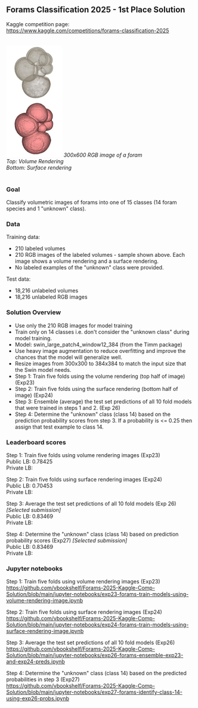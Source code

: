 ## Forams Classification 2025 - 1st Place Solution

Kaggle competition page:<br>
https://www.kaggle.com/competitions/forams-classification-2025

<br>
<img src="https://github.com/vbookshelf/Forams-2025-Kaggle-Comp-Solution/blob/main/images/labelled_foram_00002.jpg" height="300"></img>
<i>300x600 RGB image of a foram<br>
  Top: Volume Rendering<br>
  Bottom: Surface rendering</i><br>
<br>

### Goal

Classify volumetric images of forams into one of 15 classes (14 foram species and 1 "unknown" class).

### Data

Training data:
- 210 labeled volumes
- 210 RGB images of the labeled volumes - sample shown above. Each image shows a volume rendering and a surface rendering.
- No labeled examples of the "unknown" class were provided.

Test data:
- 18,216 unlabeled volumes
- 18,216 unlabeled RGB images

### Solution Overview
- Use only the 210 RGB images for model training
- Train only on 14 classes i.e. don't consider the "unknown class" during model training.
- Model: swin_large_patch4_window12_384 (from the Timm package)
- Use heavy image augmentation to reduce overfitting and improve the chances that the model will generalize well.
- Resize images from 300x300 to 384x384 to match the input size that the Swin model needs.
- Step 1: Train five folds using the volume rendering (top half of image) (Exp23)
- Step 2: Train five folds using the surface rendering (bottom half of image) (Exp24)
- Step 3: Ensemble (average) the test set predictions of all 10 fold models that were trained in steps 1 and 2. (Exp 26)
- Step 4: Determine the "unknown" class (class 14) based on the prediction probability scores from step 3. If a probability is <= 0.25 then assign that test example to class 14.

### Leaderboard scores
Step 1: Train five folds using volume rendering images (Exp23)<br>
Public LB: 0.78425<br>
Private LB:<br>

Step 2: Train five folds using surface rendering images (Exp24)<br>
Public LB: 0.70453<br>
Private LB:<br>

Step 3: Average the test set predictions of all 10 fold models (Exp 26) <i>[Selected submission]</i><br> 
Public LB: 0.83469<br>
Private LB:<br>

Step 4: Determine the "unknown" class (class 14) based on prediction probability scores (Exp27) <i>[Selected submission]</i><br>
Public LB: 0.83469<br>
Private LB:<br>

### Jupyter notebooks
Step 1: Train five folds using volume rendering images (Exp23)<br>
https://github.com/vbookshelf/Forams-2025-Kaggle-Comp-Solution/blob/main/jupyter-notebooks/exp23-forams-train-models-using-volume-rendering-image.ipynb

Step 2: Train five folds using surface rendering images (Exp24)<br>
https://github.com/vbookshelf/Forams-2025-Kaggle-Comp-Solution/blob/main/jupyter-notebooks/exp24-forams-train-models-using-surface-rendering-image.ipynb

Step 3: Average the test set predictions of all 10 fold models (Exp26)<br>
https://github.com/vbookshelf/Forams-2025-Kaggle-Comp-Solution/blob/main/jupyter-notebooks/exp26-forams-ensemble-exp23-and-exp24-preds.ipynb

Step 4: Determine the "unknown" class (class 14) based on the predicted probabilities in step 3 (Exp27)<br>
https://github.com/vbookshelf/Forams-2025-Kaggle-Comp-Solution/blob/main/jupyter-notebooks/exp27-forams-identify-class-14-using-exp26-probs.ipynb
